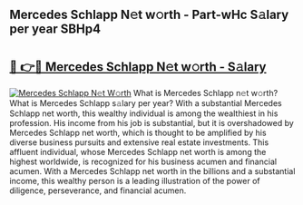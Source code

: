 ## Mercedes Schlapp N𝚎t w𝚘rth - Part-wHc S𝚊lary per year SBHp4

# <h2><a href="http://gc574y.nevu.top/?p=Mercedes+Schlapp">🔗 👉🔴 Mercedes Schlapp N𝚎t w𝚘rth - S𝚊lary</a></h2>

[![Mercedes Schlapp N𝚎t W𝚘rth](https://i.imgur.com/Oavwk0R.jpeg)](http://gc574y.nevu.top/?p=Mercedes+Schlapp)
What is Mercedes Schlapp n𝚎t w𝚘rth? What is Mercedes Schlapp s𝚊lary per year?
With a substantial Mercedes Schlapp net worth, this wealthy individual is among the wealthiest in his profession. His income from his job is substantial, but it is overshadowed by Mercedes Schlapp net worth, which is thought to be amplified by his diverse business pursuits and extensive real estate investments. This affluent individual, whose Mercedes Schlapp net worth is among the highest worldwide, is recognized for his business acumen and financial acumen. With a Mercedes Schlapp net worth in the billions and a substantial income, this wealthy person is a leading illustration of the power of diligence, perseverance, and financial acumen.
